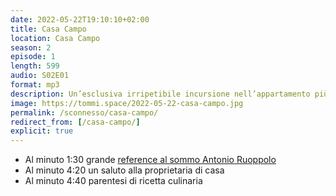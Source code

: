 ```yaml
---
date: 2022-05-22T19:10:10+02:00
title: Casa Campo
location: Casa Campo
season: 2
episode: 1
length: 599
audio: S02E01
format: mp3
description: Un’esclusiva irripetibile incursione nell’appartamento più magico di venezia
image: https://tommi.space/2022-05-22-casa-campo.jpg
permalink: /sconnesso/casa-campo/
redirect_from: [/casa-campo/]
explicit: true
---
```

- Al minuto 1:30 grande [reference al sommo Antonio Ruoppolo](https://youtu.be/9Sg28iNF6uk 'Ruoppolo Teleacras - Il morto non è morto !')
- Al minuto 4:20 un saluto alla proprietaria di casa
- Al minuto 4:40 parentesi di ricetta culinaria
